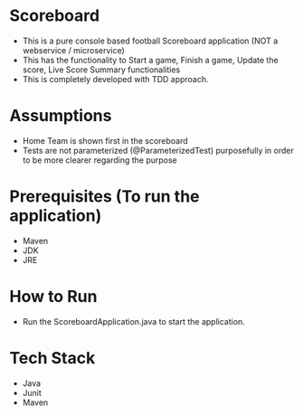# Scoreboard
* This is a pure console based football Scoreboard application (NOT a webservice / microservice)
* This has the functionality to Start a game, Finish a game, Update the score, Live Score Summary functionalities
* This is completely developed with TDD approach.

# Assumptions
* Home Team is shown first in the scoreboard
* Tests are not parameterized (@ParameterizedTest) purposefully in order to be more clearer regarding the purpose
# Prerequisites (To run the application)
* Maven
* JDK
* JRE

# How to Run
* Run the ScoreboardApplication.java to start the application.

# Tech Stack
* Java
* Junit
* Maven